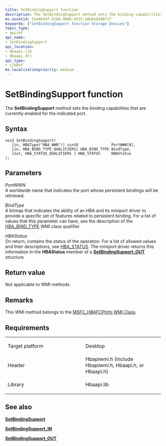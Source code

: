 ```yaml
---
title: SetBindingSupport function
description: The SetBindingSupport method sets the binding capabilities that are currently enabled for the indicated port.
ms.assetid: 52a469df-b184-460b-b515-a0b6eb946f1f
keywords: ["SetBindingSupport function Storage Devices"]
topic_type:
- apiref
api_name:
- SetBindingSupport
api_location:
- Hbaapi.lib
- Hbaapi.dll
api_type:
- LibDef
ms.localizationpriority: medium
---
```


# SetBindingSupport function


The **SetBindingSupport** method sets the binding capabilities that are currently enabled for the indicated port.

Syntax
------

```ManagedCPlusPlus
void SetBindingSupport(
   [in, HBAType("HBA_WWN")] uint8               PortWWN[8],
   [in, HBA_BIND_TYPE_QUALIFIERS] HBA_BIND_TYPE BindType,
   [out, HBA_STATUS_QUALIFIERS ] HBA_STATUS     HBAStatus
);
```

Parameters
----------

*PortWWN*   
A worldwide name that indicates the port whose persistent bindings will be retrieved.

*BindType*   
A bitmap that indicates the ability of an HBA and its miniport driver to provide a specific set of features related to persistent binding. For a list of values that this parameter can have, see the description of the [HBA\_BIND\_TYPE](hba-bind-type.md) WMI class qualifier.

*HBAStatus*   
On return, contains the status of the operation. For a list of allowed values and their descriptions, see [HBA\_STATUS](hba-status.md). The miniport driver returns this information in the **HBAStatus** member of a [**SetBindingSupport\_OUT**](https://msdn.microsoft.com/library/windows/hardware/ff565575) structure.

Return value
------------

Not applicable to WMI methods.

Remarks
-------

This WMI method belongs to the [MSFC\_HBAFCPInfo WMI Class](msfc-hbafcpinfo-wmi-class.md).

Requirements
------------

<table>
<colgroup>
<col width="50%" />
<col width="50%" />
</colgroup>
<tbody>
<tr class="odd">
<td align="left"><p>Target platform</p></td>
<td align="left">Desktop</td>
</tr>
<tr class="even">
<td align="left"><p>Header</p></td>
<td align="left">Hbapiwmi.h (include Hbapiwmi.h, Hbaapi.h, or Hbaapi.h)</td>
</tr>
<tr class="odd">
<td align="left"><p>Library</p></td>
<td align="left">Hbaapi.lib</td>
</tr>
</tbody>
</table>

## <span id="see_also"></span>See also


[**SetBindingSupport**](setbindingsupport.md)

[**SetBindingSupport\_IN**](https://msdn.microsoft.com/library/windows/hardware/ff565566)

[**SetBindingSupport\_OUT**](https://msdn.microsoft.com/library/windows/hardware/ff565575)

 

 






